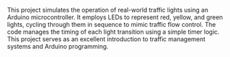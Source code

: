 This project simulates the operation of real-world traffic lights using an Arduino microcontroller. It employs LEDs to represent red, yellow, and green lights, cycling through them in sequence to mimic traffic flow control. The code manages the timing of each light transition using a simple timer logic. This project serves as an excellent introduction to traffic management systems and Arduino programming.
